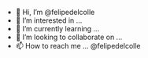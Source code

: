 - 👋 Hi, I’m @felipedelcolle
- 👀 I’m interested in ...
- 🌱 I’m currently learning ...
- 💞️ I’m looking to collaborate on ...
- 📫 How to reach me ... @felipedelcolle

<!---
felipedelcolle/felipedelcolle is a ✨ special ✨ repository because its `README.md` (this file) appears on your GitHub profile.
You can click the Preview link to take a look at your changes.
--->
